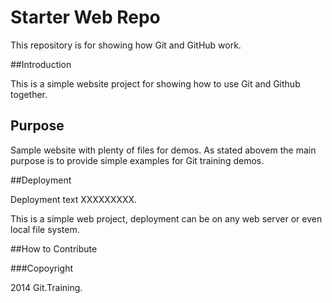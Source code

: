 # Starter Web Repo

This repository is for showing how Git and GitHub work.

##Introduction

This is a simple website project for showing how to use Git and Github together.

## Purpose

Sample website with plenty of files for demos. As stated abovem the main purpose is to provide simple examples for Git training demos.

##Deployment

Deployment text XXXXXXXXX.

This is a simple web project, deployment can be on any web server or even local file system.

##How to Contribute

###Copoyright

2014 Git.Training.